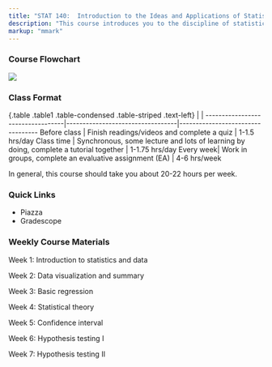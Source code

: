 ```yaml
---
title: "STAT 140:  Introduction to the Ideas and Applications of Statistics"
description: "This course introduces you to the discipline of statistics as a science of understanding and analyzing data. Throughout the module, you will learn how to effectively make use of data in the face of uncertainty: how to collect data, how to analyze data, and how to use data to make inferences and conclusions about real world phenomena. (Updated Oct 17, 2020)"
markup: "mmark"
---
```


### Course Flowchart

![](img/course-flow.png)

### Class Format

{.table .table1 .table-condensed .table-striped .text-left}
<span></span>     | <span></span> | <span></span> 
----------------------------------|----------------------------------|----------------------------------
Before class | Finish readings/videos and complete a quiz | 1-1.5 hrs/day
Class time | Synchronous, some lecture and lots of learning by doing, complete a tutorial together  | 1-1.75 hrs/day
Every week| Work in groups, complete an evaluative assignment (EA) | 4-6 hrs/week 

In general, this course should take you about 20-22 hours per week. 

### Quick Links

* Piazza
* Gradescope

### Weekly Course Materials

Week 1: Introduction to statistics and data

Week 2: Data visualization and summary

Week 3: Basic regression

Week 4: Statistical theory

Week 5: Confidence interval

Week 6: Hypothesis testing I

Week 7: Hypothesis testing II



